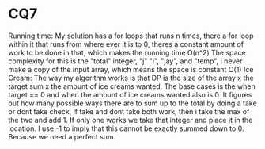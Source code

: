 # CQ7
Running time: My solution has a for loops that runs n times, there a for loop within it that runs from where ever it is to 0, theres a constant amount of work to be done in that, which makes the running time O(n^2)
The space complexity for this is the "total" integer, "j" "i", "jay", and "temp", i never make a copy of the input array, which means the space is constant O(1)
Ice Cream: The way my algorithm works is that DP is the size of the array x the target sum x the amount of ice creams wanted. The base cases is the when target == 0 and when the amount of ice creams wanted also is 0. It figures out how many possible ways there are to sum up to the total by doing a take or dont take check, if take and dont take both work, then i take the max of the two and add 1. If only one works we take that integer and place it in the location. I use -1 to imply that this cannot be exactly summed down to 0. Because we need a perfect sum.
